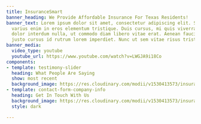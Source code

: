 ```yaml
---
title: InsuranceSmart
banner_heading: We Provide Affordable Insurance For Texas Residents!
banner_text: Lorem ipsum dolor sit amet, consectetur adipiscing elit. Suspendisse
  varius enim in eros elementum tristique. Duis cursus, mi quis viverra ornare, eros
  dolor interdum nulla, ut commodo diam libero vitae erat. Aenean faucibus nibh et
  justo cursus id rutrum lorem imperdiet. Nunc ut sem vitae risus tristique posuere.
banner_media:
  video_type: youtube
  youtube_url: https://www.youtube.com/watch?v=LWGJA9i18Co
components:
- template: testimony-slider
  heading: What People Are Saying
  show: most recent
  background_image: https://res.cloudinary.com/modii/v1530413573/insurancesmart/pregnant-couple.jpg
- template: contact-form-company-info
  heading: Get In Touch With Us
  background_image: https://res.cloudinary.com/modii/v1530413573/insurancesmart/pregnant-couple.jpg
  style: dark

---
```

